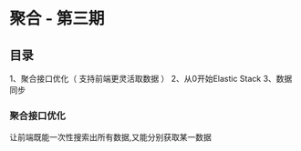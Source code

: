 # 聚合 - 第三期
## 目录
1、聚合接口优化（ 支持前端更灵活取数据 ）
2、从0开始Elastic Stack
3、数据同步
### 聚合接口优化
让前端既能一次性搜索出所有数据,又能分别获取某一数据